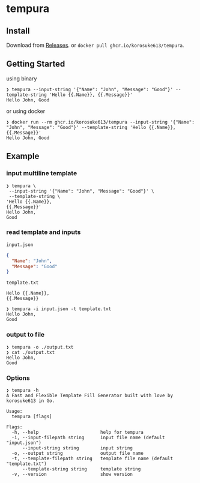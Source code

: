 # tempura

## Install

Download from [Releases](https://github.com/korosuke613/tempura/releases). or `docker pull ghcr.io/korosuke613/tempura`.

## Getting Started
using binary
```
❯ tempura --input-string '{"Name": "John", "Message": "Good"}' --template-string 'Hello {{.Name}}, {{.Message}}'
Hello John, Good
```

or using docker

```
❯ docker run --rm ghcr.io/korosuke613/tempura --input-string '{"Name": "John", "Message": "Good"}' --template-string 'Hello {{.Name}}, {{.Message}}'
Hello John, Good
```


## Example

### input multiline template
```
❯ tempura \
 --input-string '{"Name": "John", "Message": "Good"}' \
 --template-string \
'Hello {{.Name}},
{{.Message}}'
Hello John,
Good
```

### read template and inputs

`input.json`
```json
{
  "Name": "John",
  "Message": "Good"
}
```

`template.txt`
```text
Hello {{.Name}},
{{.Message}}
```

```
❯ tempura -i input.json -t template.txt
Hello John,
Good
```

### output to file
```
❯ tempura -o ./output.txt
❯ cat ./output.txt
Hello John,
Good
```

### Options
```
❯ tempura -h
A Fast and Flexible Template Fill Generator built with love by korosuke613 in Go.

Usage:
  tempura [flags]

Flags:
  -h, --help                       help for tempura
  -i, --input-filepath string      input file name (default "input.json")
      --input-string string        input string
  -o, --output string              output file name
  -t, --template-filepath string   template file name (default "template.txt")
      --template-string string     template string
  -v, --version                    show version
```
